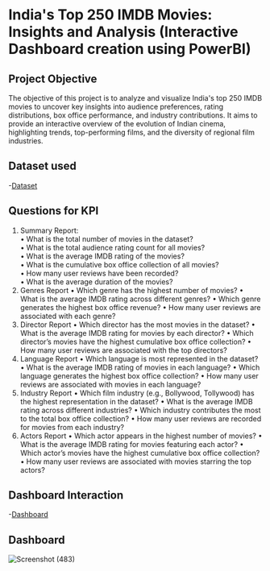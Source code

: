 # India's Top 250 IMDB Movies: Insights and Analysis (Interactive Dashboard creation using PowerBI)
## Project Objective
The objective of this project is to analyze and visualize India's top 250 IMDB movies to uncover key insights into audience preferences, rating distributions, box office performance, and industry contributions. It aims to provide an interactive overview of the evolution of Indian cinema, highlighting trends, top-performing films, and the diversity of regional film industries.

## Dataset used
-<a href="https://github.com/Santhoshkumarse/India-s-Top-250-IMDB-Movies/blob/main/IMdB_India_Top250.xlsx">Dataset</a>

## Questions for KPI
1. Summary Report:
   <br>
   •	What is the total number of movies in the dataset?
   <br>
   •	What is the total audience rating count for all movies?
   <br>
   •	What is the average IMDB rating of the movies?
   <br>
   •	What is the cumulative box office collection of all movies?
   <br>
   •	How many user reviews have been recorded?
   <br>
   •	What is the average duration of the movies?
   <br>
3. Genres Report
•	Which genre has the highest number of movies?
•	What is the average IMDB rating across different genres?
•	Which genre generates the highest box office revenue?
•	How many user reviews are associated with each genre?
4. Director Report
•	Which director has the most movies in the dataset?
•	What is the average IMDB rating for movies by each director?
•	Which director’s movies have the highest cumulative box office collection?
•	How many user reviews are associated with the top directors?
5. Language Report
•	Which language is most represented in the dataset?
•	What is the average IMDB rating of movies in each language?
•	Which language generates the highest box office collection?
•	How many user reviews are associated with movies in each language?
6. Industry Report
•	Which film industry (e.g., Bollywood, Tollywood) has the highest representation in the dataset?
•	What is the average IMDB rating across different industries?
•	Which industry contributes the most to the total box office collection?
•	How many user reviews are recorded for movies from each industry?
7. Actors Report
•	Which actor appears in the highest number of movies?
•	What is the average IMDB rating for movies featuring each actor?
•	Which actor’s movies have the highest cumulative box office collection?
•	How many user reviews are associated with movies starring the top actors?


## Dashboard Interaction
-<a href="https://github.com/Santhoshkumarse/India-s-Top-250-IMDB-Movies/blob/main/Screenshot%20(483).png">Dashboard</a>

## Dashboard
![Screenshot (483)](https://github.com/user-attachments/assets/4feb3274-4b0e-4aa1-a805-a1674a649488)









